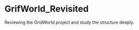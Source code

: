 GrifWorld_Revisited
===================

Reviewing the GridWorld project and study the structure deeply.